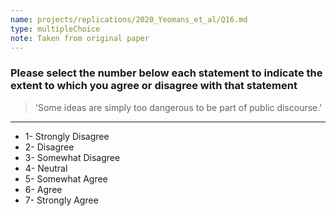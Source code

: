 ```yaml
---
name: projects/replications/2020_Yeomans_et_al/Q16.md
type: multipleChoice
note: Taken from original paper
---
```


### Please select the number below each statement to indicate the extent to which you agree or disagree with that statement

> 'Some ideas are simply too dangerous to be part of public discourse.'

---

- 1- Strongly Disagree
- 2- Disagree
- 3- Somewhat Disagree
- 4- Neutral
- 5- Somewhat Agree
- 6- Agree
- 7- Strongly Agree